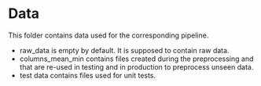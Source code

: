# Data 

This folder contains data used for the corresponding pipeline. 

- raw_data is empty by default. It is supposed to contain raw data.
- columns_mean_min contains files created during the preprocessing and that are re-used in testing and in production to preprocess unseen data.
- test data contains files used for unit tests.
